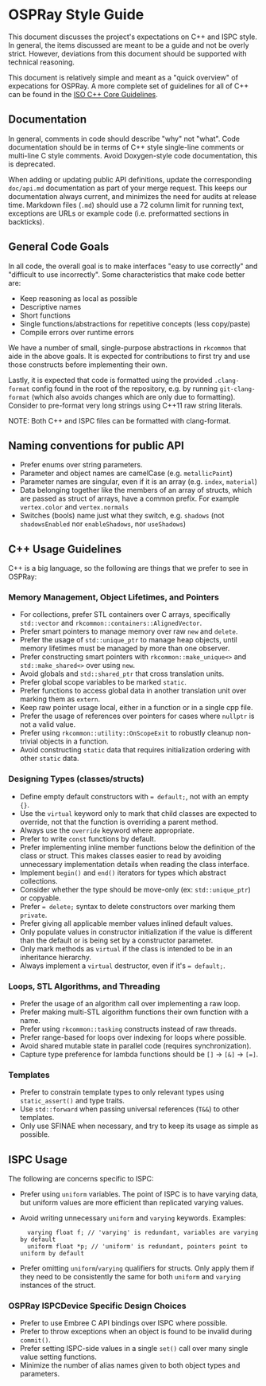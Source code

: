 OSPRay Style Guide
==================

This document discusses the project's expectations on C++ and ISPC
style. In general, the items discussed are meant to be a guide and not
be overly strict. However, deviations from this document should be
supported with technical reasoning.

This document is relatively simple and meant as a "quick overview" of
expecations for OSPRay. A more complete set of guidelines for all of C++
can be found in the [ISO C++ Core
Guidelines](https://github.com/isocpp/CppCoreGuidelines/blob/master/CppCoreGuidelines.md).

Documentation
-------------

In general, comments in code should describe "why" not "what". Code
documentation should be in terms of C++ style single-line comments or
multi-line C style comments. Avoid Doxygen-style code documentation,
this is deprecated.

When adding or updating public API definitions, update the corresponding
`doc/api.md` documentation as part of your merge request. This keeps our
documentation always current, and minimizes the need for audits at
release time. Markdown files (`.md`) should use a 72 column limit for
running text, exceptions are URLs or example code (i.e. preformatted
sections in backticks).

General Code Goals
------------------

In all code, the overall goal is to make interfaces "easy to use
correctly" and "difficult to use incorrectly". Some characteristics that
make code better are:

-   Keep reasoning as local as possible
-   Descriptive names
-   Short functions
-   Single functions/abstractions for repetitive concepts (less
    copy/paste)
-   Compile errors over runtime errors

We have a number of small, single-purpose abstractions in `rkcommon`
that aide in the above goals. It is expected for contributions to first
try and use those constructs before implementing their own.

Lastly, it is expected that code is formatted using the provided
`.clang-format` config found in the root of the repository, e.g. by
running `git-clang-format` (which also avoids changes which are only due
to formatting). Consider to pre-format very long strings using C++11 raw
string literals.

NOTE: Both C++ and ISPC files can be formatted with clang-format.

Naming conventions for public API
---------------------------------

-   Prefer enums over string parameters.
-   Parameter and object names are camelCase (e.g. `metallicPaint`)
-   Parameter names are singular, even if it is an array (e.g. `index`,
    `material`)
-   Data belonging together like the members of an array of structs,
    which are passed as struct of arrays, have a common prefix. For
    example `vertex.color` and `vertex.normals`
-   Switches (bools) name just what they switch, e.g. `shadows` (not
    `shadowsEnabled` nor `enableShadows`, nor `useShadows`)

C++ Usage Guidelines
--------------------

C++ is a big language, so the following are things that we prefer to see
in OSPRay:

### Memory Management, Object Lifetimes, and Pointers

-   For collections, prefer STL containers over C arrays, specifically
    `std::vector` and `rkcommon::containers::AlignedVector`.
-   Prefer smart pointers to manage memory over raw `new` and `delete`.
-   Prefer the usage of `std::unique_ptr` to manage heap objects, until
    memory lifetimes must be managed by more than one observer.
-   Prefer constructing smart pointers with `rkcommon::make_unique<>`
    and `std::make_shared<>` over using `new`.
-   Avoid globals and `std::shared_ptr` that cross translation units.
-   Prefer global scope variables to be marked `static`.
-   Prefer functions to access global data in another translation unit
    over marking them as `extern`.
-   Keep raw pointer usage local, either in a function or in a single
    cpp file.
-   Prefer the usage of references over pointers for cases where
    `nullptr` is not a valid value.
-   Prefer using `rkcommon::utility::OnScopeExit` to robustly cleanup
    non-trivial objects in a function.
-   Avoid constructing `static` data that requires initialization
    ordering with other `static` data.

### Designing Types (classes/structs)

-   Define empty default constructors with `= default;`, not with an
    empty `{}`.
-   Use the `virtual` keyword only to mark that child classes are
    expected to override, not that the function is overriding a parent
    method.
-   Always use the `override` keyword where appropriate.
-   Prefer to write `const` functions by default.
-   Prefer implementing inline member functions below the definition of
    the class or struct. This makes classes easier to read by avoiding
    unnecessary implementation details when reading the class interface.
-   Implement `begin()` and `end()` iterators for types which abstract
    collections.
-   Consider whether the type should be move-only (ex:
    `std::unique_ptr`) or copyable.
-   Prefer `= delete;` syntax to delete constructors over marking them
    `private`.
-   Prefer giving all applicable member values inlined default values.
-   Only populate values in constructor initialization if the value is
    different than the default or is being set by a constructor
    parameter.
-   Only mark methods as `virtual` if the class is intended to be in an
    inheritance hierarchy.
-   Always implement a `virtual` destructor, even if it's `= default;`.

### Loops, STL Algorithms, and Threading

-   Prefer the usage of an algorithm call over implementing a raw loop.
-   Prefer making multi-STL algorithm functions their own function with
    a name.
-   Prefer using `rkcommon::tasking` constructs instead of raw threads.
-   Prefer range-based for loops over indexing for loops where possible.
-   Avoid shared mutable state in parallel code (requires
    synchronization).
-   Capture type preference for lambda functions should be `[]` → `[&]`
    → `[=]`.

### Templates

-   Prefer to constrain template types to only relevant types using
    `static_assert()` and type traits.
-   Use `std::forward` when passing universal references (`T&&`) to
    other templates.
-   Only use SFINAE when necessary, and try to keep its usage as simple
    as possible.

ISPC Usage
----------

The following are concerns specific to ISPC:

-   Prefer using `uniform` variables. The point of ISPC is to have
    varying data, but uniform values are more efficient than replicated
    varying values.
-   Avoid writing unnecessary `uniform` and `varying` keywords.
    Examples:

    ``` {.cpp}
      varying float f; // 'varying' is redundant, variables are varying by default
      uniform float *p; // 'uniform' is redundant, pointers point to uniform by default
    ```

-   Prefer omitting `uniform`/`varying` qualifiers for structs. Only
    apply them if they need to be consistently the same for both
    `uniform` and `varying` instances of the struct.

### OSPRay ISPCDevice Specific Design Choices

-   Prefer to use Embree C API bindings over ISPC where possible.
-   Prefer to throw exceptions when an object is found to be invalid
    during `commit()`.
-   Prefer setting ISPC-side values in a single `set()` call over many
    single value setting functions.
-   Minimize the number of alias names given to both object types and
    parameters.
